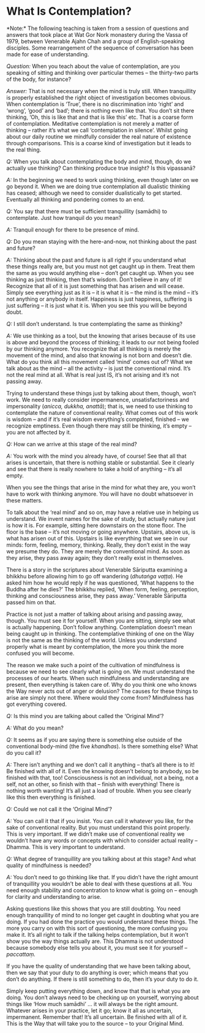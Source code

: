 What Is Contemplation?
======================

<p class="chapter-footnote" markdown="1">*Note:* The following
teaching is taken from a session of questions and answers that took
place at Wat Gor Nork monastery during the Vassa of 1979, between
Venerable Ajahn Chah and a group of English-speaking disciples. Some
rearrangement of the sequence of conversation has been made for ease of
understanding.</p>

*Question:* When you teach about the value of contemplation, are you
speaking of sitting and thinking over particular themes – the thirty-two
parts of the body, for instance?

*Answer:* That is not necessary when the mind is truly still. When
tranquillity is properly established the right object of investigation
becomes obvious. When contemplation is ‘True’, there is no
discrimination into ‘right’ and ‘wrong’, ‘good’ and ‘bad’; there is
nothing even like that. You don’t sit there thinking, ‘Oh, this is like
that and that is like this’ etc. That is a coarse form of contemplation.
Meditative contemplation is not merely a matter of thinking – rather
it’s what we call ‘contemplation in silence’. Whilst going about our
daily routine we mindfully consider the real nature of existence through
comparisons. This is a coarse kind of investigation but it leads to the
real thing.

*Q:* When you talk about contemplating the body and mind, though, do we
actually use thinking? Can thinking produce true insight? Is this
vipassanā?

*A:* In the beginning we need to work using thinking, even though later
on we go beyond it. When we are doing true contemplation all dualistic
thinking has ceased; although we need to consider dualistically to get
started. Eventually all thinking and pondering comes to an end.

*Q:* You say that there must be sufficient tranquillity (samādhi) to
contemplate. Just how tranquil do you mean?

*A:* Tranquil enough for there to be presence of mind.

*Q:* Do you mean staying with the here-and-now, not thinking about the
past and future?

*A:* Thinking about the past and future is all right if you understand
what these things really are, but you must not get caught up in them.
Treat them the same as you would anything else – don’t get caught up.
When you see thinking as just thinking, then that’s wisdom. Don’t
believe in any of it! Recognize that all of it is just something that
has arisen and will cease. Simply see everything just as it is – it is
what it is – the mind is the mind – it’s not anything or anybody in
itself. Happiness is just happiness, suffering is just suffering – it is
just what it is. When you see this you will be beyond doubt.

*Q:* I still don’t understand. Is true contemplating the same as
thinking?

*A:* We use thinking as a tool, but the knowing that arises because of
its use is above and beyond the process of thinking; it leads to our not
being fooled by our thinking anymore. You recognize that all thinking is
merely the movement of the mind, and also that knowing is not born and
doesn’t die. What do you think all this movement called ‘mind’ comes out
of? What we talk about as the mind – all the activity – is just the
conventional mind. It’s not the real mind at all. What is real just IS,
it’s not arising and it’s not passing away.

Trying to understand these things just by talking about them, though,
won’t work. We need to really consider impermanence, unsatisfactoriness
and impersonality (*anicca, dukkha, anattā*); that is, we need to use
thinking to contemplate the nature of conventional reality. What comes
out of this work is wisdom – and if it’s real wisdom everything’s
completed, finished – we recognize emptiness. Even though there may
still be thinking, it’s empty – you are not affected by it.

*Q:* How can we arrive at this stage of the real mind?

*A:* You work with the mind you already have, of course! See that all
that arises is uncertain, that there is nothing stable or substantial.
See it clearly and see that there is really nowhere to take a hold of
anything – it’s all empty.

When you see the things that arise in the mind for what they are, you
won’t have to work with thinking anymore. You will have no doubt
whatsoever in these matters.

To talk about the ‘real mind’ and so on, may have a relative use in
helping us understand. We invent names for the sake of study, but
actually nature just is how it is. For example, sitting here downstairs
on the stone floor. The floor is the base – it’s not moving or going
anywhere. Upstairs, above us, is what has arisen out of this. Upstairs
is like everything that we see in our minds: form, feeling, memory,
thinking. Really, they don’t exist in the way we presume they do. They
are merely the conventional mind. As soon as they arise, they pass away
again; they don’t really exist in themselves.

There is a story in the scriptures about Venerable Sāriputta examining a
bhikkhu before allowing him to go off wandering (*dhutaṅga vaṭṭa*). He
asked him how he would reply if he was questioned, ‘What happens to the
Buddha after he dies?’ The bhikkhu replied, ‘When form, feeling,
perception, thinking and consciousness arise, they pass away.’ Venerable
Sāriputta passed him on that.

Practice is not just a matter of talking about arising and passing away,
though. You must see it for yourself. When you are sitting, simply see
what is actually happening. Don’t follow anything. Contemplation doesn’t
mean being caught up in thinking. The contemplative thinking of one on
the Way is not the same as the thinking of the world. Unless you
understand properly what is meant by contemplation, the more you think
the more confused you will become.

The reason we make such a point of the cultivation of mindfulness is
because we need to see clearly what is going on. We must understand the
processes of our hearts. When such mindfulness and understanding are
present, then everything is taken care of. Why do you think one who
knows the Way never acts out of anger or delusion? The causes for these
things to arise are simply not there. Where would they come from?
Mindfulness has got everything covered.

*Q:* Is this mind you are talking about called the ‘Original Mind’?

*A:* What do you mean?

*Q:* It seems as if you are saying there is something else outside of
the conventional body-mind (the five *khandhas*). Is there something
else? What do you call it?

*A:* There isn’t anything and we don’t call it anything – that’s all
there is to it! Be finished with all of it. Even the knowing doesn’t
belong to anybody, so be finished with that, too! Consciousness is not
an individual, not a being, not a self, not an other, so finish with
that – finish with everything! There is nothing worth wanting! It’s all
just a load of trouble. When you see clearly like this then everything
is finished.

*Q:* Could we not call it the ‘Original Mind’?

*A:* You can call it that if you insist. You can call it whatever you
like, for the sake of conventional reality. But you must understand this
point properly. This is very important. If we didn’t make use of
conventional reality we wouldn’t have any words or concepts with which
to consider actual reality – Dhamma. This is very important to
understand.

*Q:* What degree of tranquillity are you talking about at this stage?
And what quality of mindfulness is needed?

*A:* You don’t need to go thinking like that. If you didn’t have the
right amount of tranquillity you wouldn’t be able to deal with these
questions at all. You need enough stability and concentration to know
what is going on – enough for clarity and understanding to arise.

Asking questions like this shows that you are still doubting. You need
enough tranquillity of mind to no longer get caught in doubting what you
are doing. If you had done the practice you would understand these
things. The more you carry on with this sort of questioning, the more
confusing you make it. It’s all right to talk if the talking helps
contemplation, but it won’t show you the way things actually are. This
Dhamma is not understood because somebody else tells you about it, you
must see it for yourself – *paccattaṃ.*

If you have the quality of understanding that we have been talking
about, then we say that your duty to do anything is over; which means
that you don’t do anything. If there is still something to do, then it’s
your duty to do it.

Simply keep putting everything down, and know that that is what you are
doing. You don’t always need to be checking up on yourself, worrying
about things like ‘How much samādhi’ … it will always be the right
amount. Whatever arises in your practice, let it go; know it all as
uncertain, impermanent. Remember that! It’s all uncertain. Be finished
with all of it. This is the Way that will take you to the source – to
your Original Mind.

